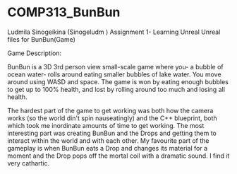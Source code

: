 # COMP313_BunBun
Ludmila Sinogeikina (Sinogeludm )
Assignment 1- Learning Unreal
Unreal files for BunBun(Game)

Game Description:

  BunBun is a 3D 3rd person view small-scale game where you- a bubble of ocean water- rolls around eating smaller bubbles of lake water. You move around using WASD and space. The game is won by eating enough bubbles to get up to 100% health, and lost by rolling around too much and losing all health.
  
  The hardest part of the game to get working was both how the camera works (so the world din't spin nauseatingly) and the C++ blueprint, both which took me inordinate amounts of time to get working. 
   The most interesting part was creating BunBun and the Drops and getting them to interact within the world and with each other. My favourite part of the gameplay is when BunBun eats a Drop and changes its material for a moment and the Drop pops off the mortal coil with a dramatic sound. I find it very cathartic.
  
  

